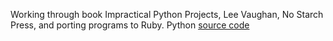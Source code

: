 Working through book Impractical Python Projects, Lee Vaughan, No Starch Press, and porting programs to Ruby. Python [source code](https://github.com/rlvaugh/Impractical_Python_Projects)
